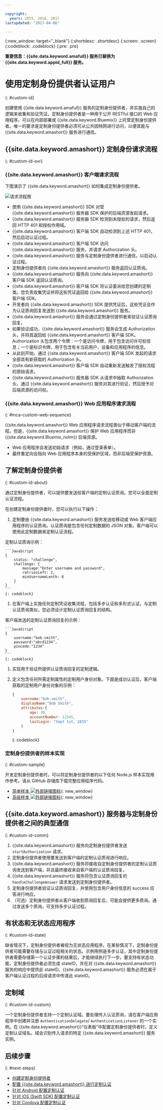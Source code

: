 ```yaml
---

copyright:
  years: 2015, 2016, 2017
lastupdated: "2017-04-06"

---
```


{:new_window: target="_blank"}
{:shortdesc: .shortdesc}
{:screen: .screen}
{:codeblock: .codeblock}
{:pre: .pre}

**重要信息：{{site.data.keyword.amafull}} 服务已替换为 {{site.data.keyword.appid_full}} 服务。**

# 使用定制身份提供者认证用户
{: #custom-id}


创建使用 {{site.data.keyword.amafull}} 服务的定制身份提供者，并实施自己的逻辑来收集和验证凭证。定制身份提供者是一种用于公开 RESTful 接口的 Web 应用程序。可以在内部部署或 {{site.data.keyword.Bluemix}} 上托管定制身份提供者。唯一的要求是定制身份提供者必须可从公共因特网进行访问，以便其能与 {{site.data.keyword.amashort}} 服务进行通信。

## {{site.data.keyword.amashort}} 定制身份请求流程
{: #custom-id-ovr}


### {{site.data.keyword.amashort}} 客户端请求流程
 下图演示了 {{site.data.keyword.amashort}} 如何集成定制身份提供者。

![请求流程图](images/mca-sequence-custom.jpg)

* 使用 {{site.data.keyword.amashort}} SDK 对受 {{site.data.keyword.amashort}} 服务器 SDK 保护的后端资源发起请求。
* {{site.data.keyword.amashort}} 服务器 SDK 检测到未授权的请求，然后返回 HTTP 401 和授权作用域。
* {{site.data.keyword.amashort}} 客户端 SDK 自动检测到上述 HTTP 401，然后启动认证过程。
* {{site.data.keyword.amashort}} 客户端 SDK 访问 {{site.data.keyword.amashort}} 服务，并请求 Authorization 头。
* {{site.data.keyword.amashort}} 服务与定制身份提供者进行通信，以启动认证过程。
* 定制身份提供者向 {{site.data.keyword.amashort}} 服务返回认证质询。
* {{site.data.keyword.amashort}} 服务向 {{site.data.keyword.amashort}} 客户端 SDK 返回认证质询。
* {{site.data.keyword.amashort}} 客户端 SDK 将认证委派给您创建的定制类。您负责收集凭证并将这些凭证返回给 {{site.data.keyword.amashort}} 客户端 SDK。
* 开发者向 {{site.data.keyword.amashort}} SDK 提供凭证后，这些凭证会作为认证质询回复发送到 {{site.data.keyword.amashort}} 服务。
* {{site.data.keyword.amashort}} 服务会通过定制身份提供者来验证认证质询回复。
* 如果验证成功，{{site.data.keyword.amashort}} 服务会生成 Authorization 头，并将其返回给 {{site.data.keyword.amashort}} 客户端 SDK。Authorization 头包含两个令牌：一个是访问令牌，用于包含访问许可权信息；一个是标识令牌，用于包含有关当前用户、设备和应用程序的信息。
* 从此刻开始，通过 {{site.data.keyword.amashort}} 客户端 SDK 发起的请求全部具有新获取的 Authorization 头。
* {{site.data.keyword.amashort}} 客户端 SDK 自动重新发送触发了授权流程的原始请求。
* {{site.data.keyword.amashort}} 服务器 SDK 从请求中抽取 Authorization 头，通过 {{site.data.keyword.amashort}} 服务对其进行验证，然后授予对后端资源的访问权。

### {{site.data.keyword.amashort}} Web 应用程序请求流程
{: #mca-custom-web-sequence}

{{site.data.keyword.amashort}} Web 应用程序请求流程类似于移动客户端的流程。但是，{{site.data.keyword.amashort}} 保护 Web 应用程序而非 {{site.data.keyword.Bluemix_notm}} 后端资源。

  * Web 应用程序会发送初始请求（例如，通过登录表单）。
  * 最终重定向会指向 Web 应用程序本身的受保护区域，而非后端受保护资源。

## 了解定制身份提供者
{: #custom-id-about}

通过定制身份提供者，可以提供要发送给客户端的定制认证质询。您可以全面定制认证流程。

在创建定制身份提供者时，您可以执行以下操作：

1. 定制要由 {{site.data.keyword.amashort}} 服务发送给移动或 Web 客户端应用程序的认证质询。认证质询是包含任何定制数据的 JSON 对象。客户端可以使用此定制数据来定制认证流程。

  定制认证质询示例：

	```JavaScript
	{
		status: "challenge",
		challenge: {
			message:"Enter username and password",
			retriesLeft: 2,
			minUsernameLenth: 8
		}
	}
	```
	{: codeblock}

1. 在客户端上实施任何定制凭证收集流程，包括多步认证和多形式认证。与定制认证质询类似，您必须设计定制认证质询回复的结构。

  客户端发送的定制认证质询回复的示例：

	```JavaScript
	{
		username:"bob.smith",
		password:"abcd1234",
		pincode:"1234"
	}
	```
	{: codeblock}

1. 实现用于验证所提供认证质询回复的定制逻辑。

1. 定义包含任何所需定制属性的定制用户身份对象。下面是成功认证后，客户端获取的定制用户身份对象的示例：

	```JavaScript
	{
		username:"bob.smith",
		displayName:"Bob Smith",
		attributes:{
			age: 30,
			accountNumber: 12345,
			lastLogin: "Sept 1st, 2015"
		}
	}
	```
	{: codeblock}

### 定制身份提供者的样本实现
{: #custom-sample}

开发定制身份提供者时，可以将定制身份提供者的以下任何 Node.js 样本实现用作参考。请从 GitHub 存储库下载完整应用程序代码。

 * [简单样本 ![外部链接图标](../../icons/launch-glyph.svg "外部链接图标")](https://github.com/ibm-bluemix-mobile-services/bms-mca-custom-identity-provider-sample){: new_window}
 * [高级样本 ![外部链接图标](../../icons/launch-glyph.svg "外部链接图标")](https://github.com/ibm-bluemix-mobile-services/bms-mca-custom-identity-provider-with-user-management){: new_window}

## {{site.data.keyword.amashort}} 服务器与定制身份提供者之间的典型通信
{: #custom-id-comm}

1. {{site.data.keyword.amashort}} 服务向定制身份提供者发送 `startAuthorization` 请求。
1. 定制身份提供者使用要发送到客户端的定制认证质询进行响应。
1. {{site.data.keyword.amashort}} 服务将接收自定制身份提供者的定制认证质询发送到客户端，并且最终接收来自客户端的认证质询回复。
1. {{site.data.keyword.amashort}} 服务将包含认证质询回复的 `handleChallengeAnswer` 请求发送到定制身份提供者。
1. 定制身份提供者验证认证质询回复，并使用包含用户身份信息的 success 应答进行响应。
1. （可选）定制身份提供者从客户端收到质询回复后，可能会提供更多质询。通过发送多个质询，可支持多步认证过程。

## 有状态和无状态应用程序
{: #custom-id-state}

缺省情况下，定制身份提供者被视为无状态应用程序。在某些情况下，定制身份提供者可能需要存储与认证过程相关的状态。示例用例是多步认证，其中定制身份提供者需要存储第一个认证步骤的结果后，才能继续执行下一步。要支持有状态功能，定制身份提供者必须生成 stateID，并在对 {{site.data.keyword.amashort}} 服务的响应中提供此 stateID。{{site.data.keyword.amashort}} 服务必须在属于客户端认证过程的后续请求中传递此 stateID。

## 定制域
{: #custom-id-custom}

一个定制身份提供者支持一个定制认证域。要处理传入认证质询，请在客户端应用程序中创建并注册 `AuthenticationDelegate`/	`AuthenticationListener` 的一个实例。在 {{site.data.keyword.amashort}}“仪表板”中配置定制身份提供者时，定义定制认证域名。域会识别传入请求的特定 {{site.data.keyword.amashort}} 服务实例。

## 后续步骤
{: #next-steps}

* [创建定制身份提供者](custom-auth-identity-provider.html)
* [配置 {{site.data.keyword.amashort}} 进行定制认证](custom-auth-config-mca.html)
* [针对 Android 配置定制认证](custom-auth-android.html)
* [针对 iOS (Swift SDK) 配置定制认证](custom-auth-ios-swift-sdk.html)
* [针对 Cordova 配置定制认证](custom-auth-cordova.html)
